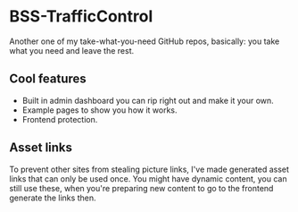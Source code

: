# BSS-TrafficControl
Another one of my take-what-you-need GitHub repos, basically: you take what you need and leave the rest.

## Cool features
- Built in admin dashboard you can rip right out and make it your own.
- Example pages to show you how it works.
- Frontend protection.

## Asset links
To prevent other sites from stealing picture links, I've made generated asset links that can only be used once.
You might have dynamic content, you can still use these, when you're preparing new content to go to the frontend 
generate the links then.